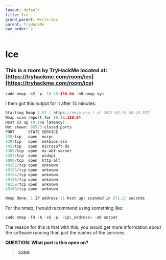 ```yaml
---
layout: default
title: Ice
grand_parent: Write-Ups
parent: TryHackMe
nav_order: 2
---
```


# Ice

### This is a room by TryHackMe located at: [https://tryhackme.com/room/ice](https://tryhackme.com/room/ice)


```c
sudo nmap -sS -p- 10.10.158.64 -oN nmap_syn
```

I then got this output for it after 14 minutes:

```c
Starting Nmap 7.91 ( https://nmap.org ) at 2021-05-26 00:10 EDT
Nmap scan report for 10.10.158.64
Host is up (0.19s latency).
Not shown: 65523 closed ports
PORT      STATE SERVICE
135/tcp   open  msrpc
139/tcp   open  netbios-ssn
445/tcp   open  microsoft-ds
3389/tcp  open  ms-wbt-server
5357/tcp  open  wsdapi
8000/tcp  open  http-alt
49152/tcp open  unknown
49153/tcp open  unknown
49154/tcp open  unknown
49158/tcp open  unknown
49159/tcp open  unknown
49160/tcp open  unknown

Nmap done: 1 IP address (1 host up) scanned in 871.23 seconds
```

For the nmap, I would recommend using something like:

```c
sudo nmap -T4 -A -sS -p- <ip\_address> -oN output
```

The reason for this is that with this, you would get more information about the software running than just the names of the services.

**QUESTION: What port is this open on?**

> **3389**

